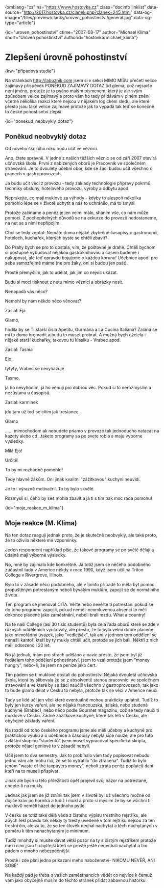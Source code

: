 
{xml:lang="cs" ns="https://www.hostovka.cz" class="docinfo linklist" data-source="http://2017.hostovka.cz/clanek.php?clanek=245.html" data-og-image="/files/preview/clanky/uroven_pohostinstvi/general.jpg" data-og-type="article"}

{id="uroven\_pohostinstvi" ctime="2007-08-17" author="Michael Klíma" short="Úroveň pohostinství" authorid="hostovka/michael\_klima"}

# Zlepšení úrovně pohostinství

<!-- generated attribute kw by user_udpatekw.sh on 2019-03-11, do not edit -->

{kw="případová studie"}

Na stránkách http://labuznik.com jsem si v sekci MIMO MÍSU přečetl velice zajímavý příspěvek PONĚKUD ZAJÍMAVÝ DOTAZ öd glema, což nejspíše není jméno, protože je to psáno malým písmenem, který je ale svým způsobem velice zajímavý a proto vám ho tady přidávám v plném znění včetně několika reakcí které nejsou v nějakém logickém sledu, ale které přesto jsou také velice zajímavé protože jak to vypadá tak teď se konečně to české pohostisntví zlepší.

{id="ponekud\_neobvykly\_dotaz"}

## Poněkud neobvyklý dotaz

Od nového školního roku budu učit ve věznici.

Ano, čtete správně. V jedné z našich těžších věznic se od září 2007 otevírá učňovská škola. První z nabízených oborů je Pracovník ve společném stravování. Je to dvouletý učební obor, kde se žáci budou učit všechno o pracech v gastroprovozech.

Já budu učit věci z provozu - tedy základy technologie přípravy pokrmů, techniky obsluhy, hotelového provozu, výroby a odbytu apod.

Neprskejte, co mají muklové za výhody - kdyby to alespoň několika pomohlo lépe se v životě uchytit a nás to uchránilo, má to smysl!

Protože začínáme a peněz je jen velmi málo, sháním vše, co nám může pomoci. Z pochopitelných důvodů se na exkurze do provozů nedostaneme, na net se s nimi nepřipojím.

Chci se tedy zeptat: Nemáte doma nějaké zbytečné časopisy o gastronomii, hotelech, kuchařek, kterých byste se chtěli zbavit?

Do Prahy bych se pro to dostala, vím, že poštovné je drahé. Chtěli bychom si postupně vybudovat nějakou gastroknihovnu a časem budeme i nakupovat, ale teď opravdu bojujeme o každou korunu! Učebnice apod. pro sebe samozřejmě máme (ne pro žáky, oni si budou jen psát).

Prostě přemýšlím, jak to udělat, jak jim co nejvíc ukázat.

Budu si moci tisknout z netu mimo věznici a obrázky nosit.

Nenapadá vás něco?

Nemohl by nám někdo něco věnovat?

Zaslal: Eja

Glamo,

hodila by se Ti starší čísla Apetitu, Gurmána a La Cucina Italiana? Začíná se mi to doma hromadit a budu to muset probrat. A možná bych oželela i nějaké starší kuchařky, takovou tu klasiku - Vrabec apod.

Zaslal: Tasma

Ejo,

tytyty, Vrabec se nevyhazuje

Tasmo,

já ho nevyhodím, já ho věnuji pro dobrou věc. Pokud si to nerozmyslím a nezůstanu u časopisů.

Zaslal: karminek

jdu tam už teď se cítím jak trestanec.

Glamo

...... mimochodom ak nebudete priamo v provoze tak jednoducho natacat na kazety alebo cd...taketo programy sa po svete robia a maju vyborne vysledky.

Milá Ejo!

Určitě!

To by mi rozhodně pomohlo!

Tedy hlavně žákům. Oni jinak kvalitní "zážitkovou" kuchyni neuvidí.

Je to i výrazně motivační. To by bylo skvělé.

Rozmysli si, čeho by ses mohla zbavit a já ti s tím pak moc ráda pomohu!

{id="moje\_reakce\_m_klima"}

## Moje reakce (M. Klima)

Na ten dotaz reaguji jednak proto, že je skutečně neobvyklý, ale také proto, že to oživilo některé mé vzpomínky.

Jeden respondent například píše, že takové programy se po světě dělají a údajně mají výborné výsledky.

No, mně by zajímalo kde konkrétně. Já totiž jsem se něčeho podobného zúčastnil tady v Americe někdy v roce 1990, když jsem učil na Triton College v Rivergrove, Illinois.

Bylo to v zásadě něco podobného, ale v tomto případě to měla být pomoc propuštěným potrestaným neboli bývalým muklům, zapojit se do normálního života.

Ten program se jmenoval CITA. Věřte nebo nevěřte ti potrestaní pokud se do toho programu zapojili, pokud neměli neomluvenou absenci to měli dokonce placené jako zaměstnání, neboli brali mzdu. What a country!

Na té naší College (asi 30 tisíc studentů) byla celá řada oborů které se zde v různých odděleních vyučovaly, ale přesto, že to bylo velmi dobře placené jako mimořádný úvazek, jako "vedlejšák", tak ani v jednom tom oddělení se nenašli kantoři kteří by ty mukly chtěli učit, protože se jich báli. Něktří z nich měli odsezeno i 20 let.

No já jednak, mám pro strach uděláno a navíc přesto, že jsem byl již ředitelem toho oddělení pohostinství, jsem to vzal protože jsem "money hungry", nebo-li, že jsem na peníze jako čert.

Tím pádem se ti muklové dostali do pohostinství.Nějaká dvouletá učňovská škola, která by slibovala že se z absolventů stanou pracovníci ve společném stravování a ve které by se žáci naučili všechno v gastroprovozech, tak jako to bude glamo dělat v Česku to nebyla, protože tak se věci v Americe neučí.

Tady se lidé učí jen věci které eventuálně mohou prakticky uplatnit. Tudíž to byly jen kurzy vaření, ale ne nějaká francouzská, italská, nebo studená kuchyně (Brabec), nebo něco podle Gourmet magazínu, což se tedy naučí ti muklové v Česku. Žádné zážitkové kuchyně, které tak letí v Česku, ale obyčejné základy vaření.

Na rozdíl od toho českého programu jsme ale měli učebny a kuchyně pro praktickou výuku a o učebnice a časopisy nebyla sice nouze, ale pro tuto zvláštní skupinu "studentů" jsem musel vypracovat specifická skripta, protože nějací geniové to v zásadě nebyli.

Učil jsem to dva semestry. Jak to probíhalo vám tady popisovat nebudu jedno vám ale mohu říci, že se to vytratilo "do ztracena". Tudíž to bylo jenom "waste of the taxpayers money", neboli ztráta peněz poplatců daní kteří na to museli přispívat.

Jinak ale bych u této příležitosti opět projevil svůj názor na potrestané, chcete-li na mukly.

Jednak jak jsem se již zmínil tak jsem v životě byl už všechno možné od dojiče krav po horníka a tudíž i mukl a proto si myslím že by se všichni ti muklov0 neměli házet do jednoho pytle.

V česku se totiž také dělá věda z čistého výpisu trestního rejstříku, ale abych řekl pravdu tak někdy ty tresty uvedené v tom rejtříku nejsou za ten trestní čin, ale za to, že se ten člověk nechal nachytat a těch nachytaných v poměru k těm nenachytaným je minimum.

Tudíž mnohdy si musíte dávat větší pozor na ty s čistým rejstříkem protože mezi nimi jsou ti chytřejší kteří se prostě ještě nenechali nachytat a tím pádem o mnoho nebezpečnější.

Prostě i zde plati jedno prikazani meho naboženství- NIKOMU NEVĚŘ, ANI SOBĚ"

Na každý pád je třeba o vašich zaměstnancích vědět co nejvíce k čemuž vám jako obyčejně musím do těchto stránek přidat zábavnou historku.

